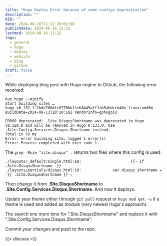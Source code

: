 ```yaml
---
title: "Hugo Deploy Error because of some configs depressiation"
description: ""
DID: ""
date: 2024-08-16T11:22:30+02:00
publishdate: 2024-08-16 11:22
lastmod: 2024-08-16 11:22
tags:
  - general
  - hugo
  - deploy
  - website
  - blog
  - github
draft: false
---
```


While deploying blog post with Hugo engine to Github, the following error received:

```
Run hugo --minify
Start building sites … 
hugo v0.132.1-1bde700dfc0770bb11eb8445aff1ab5abdccb46e linux/amd64 BuildDate=2024-08-13T10:10:10Z VendorInfo=gohugoio

ERROR deprecated: .Site.DisqusShortname was deprecated in Hugo v0.120.0 and will be removed in Hugo 0.133.0. Use .Site.Config.Services.Disqus.Shortname instead.
Total in 78 ms
Error: error building site: logged 1 error(s)
Error: Process completed with exit code 1.
```

The ```grep -Rnie "site.disqus" .``` returns two files where this config is used:

```
./layouts/_default/single.html:68:                      {{- if .Site.DisqusShortname -}}
./layouts/partials/disqus.html:10:              var disqus_shortname = '{{ .Site.DisqusShortname }}';
```

Then change it from **.Site.DisqusShortname** to **.Site.Config.Services.Disqus.Shortname**. And now it deploys.

Update your theme either through ```git pull``` request or ```hugo mod get -u``` if a theme is used and added as module (very newest Hugo's approach).

The search one more time for ".Site.DisqusShortname" and replace it with ".Site.Config.Services.Disqus.Shortname".

Commit your changes and push to the repo.




{{< discuss >}}
